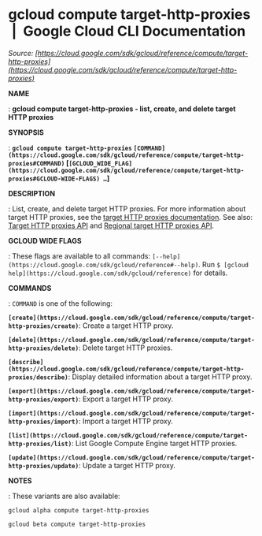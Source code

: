 # gcloud compute target-http-proxies  |  Google Cloud CLI Documentation

*Source: [https://cloud.google.com/sdk/gcloud/reference/compute/target-http-proxies](https://cloud.google.com/sdk/gcloud/reference/compute/target-http-proxies)*

**NAME**

: **gcloud compute target-http-proxies - list, create, and delete target HTTP proxies**

**SYNOPSIS**

: **`gcloud compute target-http-proxies` `[COMMAND](https://cloud.google.com/sdk/gcloud/reference/compute/target-http-proxies#COMMAND)` [`[GCLOUD_WIDE_FLAG](https://cloud.google.com/sdk/gcloud/reference/compute/target-http-proxies#GCLOUD-WIDE-FLAGS) …`]**

**DESCRIPTION**

: List, create, and delete target HTTP proxies.
For more information about target HTTP proxies, see the [target HTTP
proxies documentation](https://cloud.google.com/load-balancing/docs/target-proxies).
See also: [Target
HTTP proxies API](https://cloud.google.com/compute/docs/reference/rest/v1/targetHttpProxies) and [Regional
target HTTP proxies API](https://cloud.google.com/compute/docs/reference/rest/v1/regionTargetHttpProxies).

**GCLOUD WIDE FLAGS**

: These flags are available to all commands: `[--help](https://cloud.google.com/sdk/gcloud/reference#--help)`.
Run `$ [gcloud help](https://cloud.google.com/sdk/gcloud/reference)` for details.

**COMMANDS**

: ``COMMAND`` is one of the following:

**`[create](https://cloud.google.com/sdk/gcloud/reference/compute/target-http-proxies/create)`**:
Create a target HTTP proxy.

**`[delete](https://cloud.google.com/sdk/gcloud/reference/compute/target-http-proxies/delete)`**:
Delete target HTTP proxies.

**`[describe](https://cloud.google.com/sdk/gcloud/reference/compute/target-http-proxies/describe)`**:
Display detailed information about a target HTTP proxy.

**`[export](https://cloud.google.com/sdk/gcloud/reference/compute/target-http-proxies/export)`**:
Export a target HTTP proxy.

**`[import](https://cloud.google.com/sdk/gcloud/reference/compute/target-http-proxies/import)`**:
Import a target HTTP proxy.

**`[list](https://cloud.google.com/sdk/gcloud/reference/compute/target-http-proxies/list)`**:
List Google Compute Engine target HTTP proxies.

**`[update](https://cloud.google.com/sdk/gcloud/reference/compute/target-http-proxies/update)`**:
Update a target HTTP proxy.

**NOTES**

: These variants are also available:

```
gcloud alpha compute target-http-proxies
```

```
gcloud beta compute target-http-proxies
```